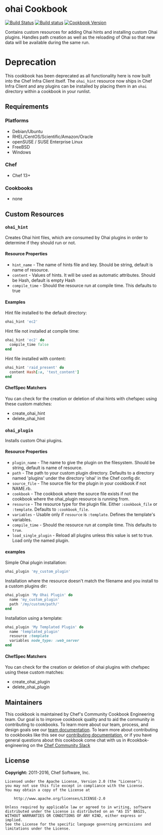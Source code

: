 # ohai Cookbook

[![Build Status](https://travis-ci.org/chef-cookbooks/ohai.svg?branch=master)](https://travis-ci.org/chef-cookbooks/ohai) [![Build status](https://ci.appveyor.com/api/projects/status/lgok2kr6l007s8hf/branch/master?svg=true)](https://ci.appveyor.com/project/ChefWindowsCookbooks/ohai/branch/master) [![Cookbook Version](https://img.shields.io/cookbook/v/ohai.svg)](https://supermarket.chef.io/cookbooks/ohai)

Contains custom resources for adding Ohai hints and installing custom Ohai plugins. Handles path creation as well as the reloading of Ohai so that new data will be available during the same run.

# Deprecation

This cookbook has been deprecated as all functionality here is now built into the Chef Infra Client itself. The `ohai_hint` resource now ships in Chef Infra Client and any plugins can be installed by placing them in an `ohai` directory within a cookbook in your runlist.

## Requirements

### Platforms

- Debian/Ubuntu
- RHEL/CentOS/Scientific/Amazon/Oracle
- openSUSE / SUSE Enterprise Linux
- FreeBSD
- Windows

### Chef

- Chef 13+

### Cookbooks

- none

## Custom Resources

### `ohai_hint`

Creates Ohai hint files, which are consumed by Ohai plugins in order to determine if they should run or not.

#### Resource Properties

- `hint_name` - The name of hints file and key. Should be string, default is name of resource.
- `content` - Values of hints. It will be used as automatic attributes. Should be Hash, default is empty Hash
- `compile_time` - Should the resource run at compile time. This defaults to true

#### Examples

Hint file installed to the default directory:

```ruby
ohai_hint 'ec2'
```

Hint file not installed at compile time:

```ruby
ohai_hint 'ec2' do
  compile_time false
end
```

Hint file installed with content:

```ruby
ohai_hint 'raid_present' do
  content Hash[:a, 'test_content']
end
```

#### ChefSpec Matchers

You can check for the creation or deletion of ohai hints with chefspec using these custom matches:

- create_ohai_hint
- delete_ohai_hint

### `ohai_plugin`

Installs custom Ohai plugins.

#### Resource Properties

- `plugin_name` - The name to give the plugin on the filesystem. Should be string, default is name of resource.
- `path` - The path to your custom plugin directory. Defaults to a directory named 'plugins' under the directory 'ohai' in the Chef config dir.
- `source_file` - The source file for the plugin in your cookbook if not NAME.rb.
- `cookbook` - The cookbook where the source file exists if not the cookbook where the ohai_plugin resource is running from.
- `resource` - The resource type for the plugin file. Either `:cookbook_file` or `:template`. Defaults to `:cookbook_file`.
- `variables` - Usable only if `resource` is `:template`. Defines the template's variables.
- `compile_time` - Should the resource run at compile time. This defaults to `true`.
- `load_single_plugin` - Reload all plugins unless this value is set to true. Load only the named plugin.

#### examples

Simple Ohai plugin installation:

```ruby
ohai_plugin 'my_custom_plugin'
```

Installation where the resource doesn't match the filename and you install to a custom plugins dir:

```ruby
ohai_plugin 'My Ohai Plugin' do
  name 'my_custom_plugin'
  path '/my/custom/path/'
end
```

Installation using a template:

```ruby
ohai_plugin 'My Templated Plugin' do
  name 'templated_plugin'
  resource :template
  variables node_type: :web_server
end
```

#### ChefSpec Matchers

You can check for the creation or deletion of ohai plugins with chefspec using these custom matches:

- create_ohai_plugin
- delete_ohai_plugin

## Maintainers

This cookbook is maintained by Chef's Community Cookbook Engineering team. Our goal is to improve cookbook quality and to aid the community in contributing to cookbooks. To learn more about our team, process, and design goals see our [team documentation](https://github.com/chef-cookbooks/community_cookbook_documentation/blob/master/COOKBOOK_TEAM.MD). To learn more about contributing to cookbooks like this see our [contributing documentation](https://github.com/chef-cookbooks/community_cookbook_documentation/blob/master/CONTRIBUTING.MD), or if you have general questions about this cookbook come chat with us in #cookbok-engineering on the [Chef Community Slack](http://community-slack.chef.io/)

## License

**Copyright:** 2011-2016, Chef Software, Inc.

```
Licensed under the Apache License, Version 2.0 (the "License");
you may not use this file except in compliance with the License.
You may obtain a copy of the License at

    http://www.apache.org/licenses/LICENSE-2.0

Unless required by applicable law or agreed to in writing, software
distributed under the License is distributed on an "AS IS" BASIS,
WITHOUT WARRANTIES OR CONDITIONS OF ANY KIND, either express or implied.
See the License for the specific language governing permissions and
limitations under the License.
```
